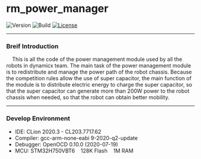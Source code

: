 # rm_power_manager

![Version](https://img.shields.io/badge/Version-1.0.1-brightgreen.svg)&nbsp;![Build](https://img.shields.io/badge/Build-Passed-success.svg)&nbsp;[![License](https://img.shields.io/badge/License-BSD3.0-blue.svg)](
LICENSE)
***

### Breif Introduction

&nbsp;&nbsp;&nbsp;&nbsp;This is all the code of the power management module used by all the robots in dynamicx team. The
main task of the power management module is to redistribute and manage the power path of the robot chassis. Because the
competition rules allow the use of super capacitor, the main function of the module is to distribute electric energy to
charge the super capacitor, so that the super capacitor can generate more than 200W power to the robot chassis when
needed, so that the robot can obtain better mobility.

***

### Develop Environment

+ IDE: CLion 2020.3 - CL203.7717.62
+ Compiler: gcc-arm-none-eabi 9-2020-q2-update
+ Debugger: OpenOCD 0.10.0 (2020-07-19)
+ MCU: STM32H750VBT6 &nbsp;&nbsp; 128K Flash &nbsp;&nbsp; 1M RAM
